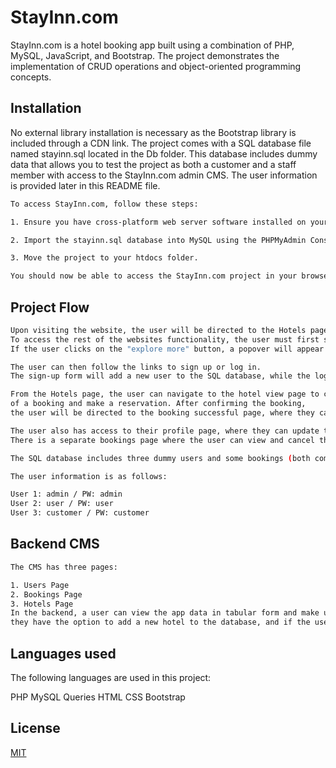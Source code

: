 # StayInn.com

StayInn.com is a hotel booking app built using a combination of PHP, MySQL, JavaScript, and Bootstrap. The project demonstrates the implementation of CRUD operations and object-oriented programming concepts.

## Installation

No external library installation is necessary as the Bootstrap library is included through a CDN link. The project comes with a SQL database file named stayinn.sql located in the Db folder. This database includes dummy data that allows you to test the project as both a customer and a staff member with access to the StayInn.com admin CMS. The user information is provided later in this README file.

```bash
To access StayInn.com, follow these steps:

1. Ensure you have cross-platform web server software installed on your machine, such as XAMPP or MAMP.

2. Import the stayinn.sql database into MySQL using the PHPMyAdmin Console.

3. Move the project to your htdocs folder.

You should now be able to access the StayInn.com project in your browser through localhost.
```

## Project Flow

```bash
Upon visiting the website, the user will be directed to the Hotels page.
To access the rest of the websites functionality, the user must first sign in.
If the user clicks on the "explore more" button, a popover will appear asking the user to sign up or log in.

The user can then follow the links to sign up or log in. 
The sign-up form will add a new user to the SQL database, while the login page will redirect the user back to the Hotels page.

From the Hotels page, the user can navigate to the hotel view page to calculate the total cost
of a booking and make a reservation. After confirming the booking,
the user will be directed to the booking successful page, where they can download the invoice, view their bookings, or return to the Hotels page.

The user also has access to their profile page, where they can update their account information.
There is a separate bookings page where the user can view and cancel their bookings.

The SQL database includes three dummy users and some bookings (both completed and canceled).

The user information is as follows:

User 1: admin / PW: admin
User 2: user / PW: user
User 3: customer / PW: customer

```

## Backend CMS
```bash
The CMS has three pages:

1. Users Page
2. Bookings Page
3. Hotels Page
In the backend, a user can view the app data in tabular form and make use of sort and search functions. Additionally,
they have the option to add a new hotel to the database, and if the user is signed in as an admin they can also add new users to the database.

```

## Languages used

The following languages are used in this project:

PHP
MySQL Queries
HTML
CSS
Bootstrap


## License

[MIT](https://choosealicense.com/licenses/mit/)